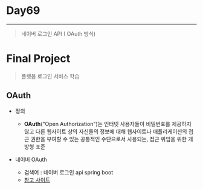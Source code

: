 # Day69

---

> 네이버 로그인 API ( OAuth 방식)

# Final Project

>플렛폼 로그인 서비스 학습 
>

## OAuth 

- 정의
  - **OAuth**("Open Authorization")는 인터넷 사용자들이 비밀번호를 제공하지 않고 다른 웹사이트 상의 자신들의 정보에 대해 웹사이트나 애플리케이션의 접근 권한을 부여할 수 있는 공통적인 수단으로서 사용되는, 접근 위임을 위한 개방형 표준

- 네이버 OAuth 
  - 검색어 : 네이버 로그인 api spring boot
  - [참고 사이트](https://loosie.tistory.com/300)
